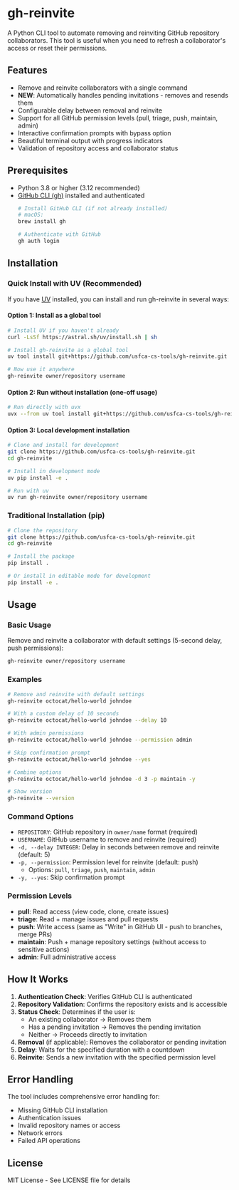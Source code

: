 # gh-reinvite

A Python CLI tool to automate removing and reinviting GitHub repository collaborators. This tool is useful when you need to refresh a collaborator's access or reset their permissions.

## Features

- Remove and reinvite collaborators with a single command
- **NEW**: Automatically handles pending invitations - removes and resends them
- Configurable delay between removal and reinvite
- Support for all GitHub permission levels (pull, triage, push, maintain, admin)
- Interactive confirmation prompts with bypass option
- Beautiful terminal output with progress indicators
- Validation of repository access and collaborator status

## Prerequisites

- Python 3.8 or higher (3.12 recommended)
- [GitHub CLI (gh)](https://cli.github.com/) installed and authenticated
  ```bash
  # Install GitHub CLI (if not already installed)
  # macOS:
  brew install gh
  
  # Authenticate with GitHub
  gh auth login
  ```

## Installation

### Quick Install with UV (Recommended)

If you have [UV](https://github.com/astral-sh/uv) installed, you can install and run gh-reinvite in several ways:

#### Option 1: Install as a global tool
```bash
# Install UV if you haven't already
curl -LsSf https://astral.sh/uv/install.sh | sh

# Install gh-reinvite as a global tool
uv tool install git+https://github.com/usfca-cs-tools/gh-reinvite.git

# Now use it anywhere
gh-reinvite owner/repository username
```

#### Option 2: Run without installation (one-off usage)
```bash
# Run directly with uvx
uvx --from uv tool install git+https://github.com/usfca-cs-tools/gh-reinvite.git gh-reinvite owner/repo username
```

#### Option 3: Local development installation
```bash
# Clone and install for development
git clone https://github.com/usfca-cs-tools/gh-reinvite.git
cd gh-reinvite

# Install in development mode
uv pip install -e .

# Run with uv
uv run gh-reinvite owner/repository username
```

### Traditional Installation (pip)

```bash
# Clone the repository
git clone https://github.com/usfca-cs-tools/gh-reinvite.git
cd gh-reinvite

# Install the package
pip install .

# Or install in editable mode for development
pip install -e .
```

## Usage

### Basic Usage

Remove and reinvite a collaborator with default settings (5-second delay, push permissions):

```bash
gh-reinvite owner/repository username
```

### Examples

```bash
# Remove and reinvite with default settings
gh-reinvite octocat/hello-world johndoe

# With a custom delay of 10 seconds
gh-reinvite octocat/hello-world johndoe --delay 10

# With admin permissions
gh-reinvite octocat/hello-world johndoe --permission admin

# Skip confirmation prompt
gh-reinvite octocat/hello-world johndoe --yes

# Combine options
gh-reinvite octocat/hello-world johndoe -d 3 -p maintain -y

# Show version
gh-reinvite --version
```

### Command Options

- `REPOSITORY`: GitHub repository in `owner/name` format (required)
- `USERNAME`: GitHub username to remove and reinvite (required)
- `-d, --delay INTEGER`: Delay in seconds between remove and reinvite (default: 5)
- `-p, --permission`: Permission level for reinvite (default: push)
  - Options: `pull`, `triage`, `push`, `maintain`, `admin`
- `-y, --yes`: Skip confirmation prompt

### Permission Levels

- **pull**: Read access (view code, clone, create issues)
- **triage**: Read + manage issues and pull requests  
- **push**: Write access (same as "Write" in GitHub UI - push to branches, merge PRs)
- **maintain**: Push + manage repository settings (without access to sensitive actions)
- **admin**: Full administrative access

## How It Works

1. **Authentication Check**: Verifies GitHub CLI is authenticated
2. **Repository Validation**: Confirms the repository exists and is accessible
3. **Status Check**: Determines if the user is:
   - An existing collaborator → Removes them
   - Has a pending invitation → Removes the pending invitation
   - Neither → Proceeds directly to invitation
4. **Removal** (if applicable): Removes the collaborator or pending invitation
5. **Delay**: Waits for the specified duration with a countdown
6. **Reinvite**: Sends a new invitation with the specified permission level

## Error Handling

The tool includes comprehensive error handling for:
- Missing GitHub CLI installation
- Authentication issues
- Invalid repository names or access
- Network errors
- Failed API operations

## License

MIT License - See LICENSE file for details
